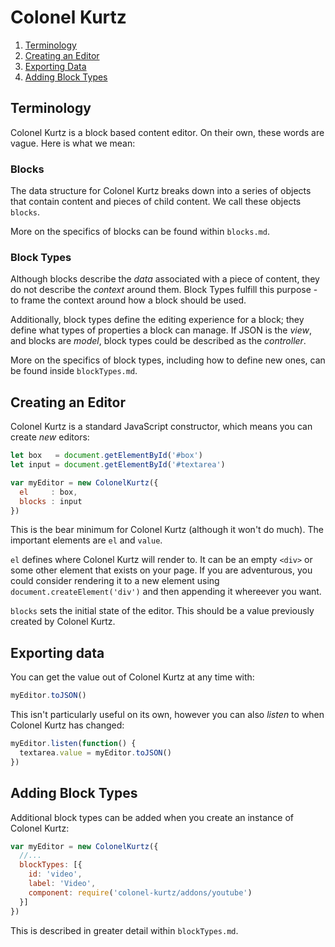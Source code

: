 # Colonel Kurtz

1. [Terminology](#terminology)
2. [Creating an Editor](#creating-an-editor)
3. [Exporting Data](#exporting-data)
4. [Adding Block Types](#adding-block-types)

## Terminology

Colonel Kurtz is a block based content editor. On their own, these
words are vague. Here is what we mean:

### Blocks

The data structure for Colonel Kurtz breaks down into a series of
objects that contain content and pieces of child content. We call
these objects `blocks`.

More on the specifics of blocks can be found within `blocks.md`.

### Block Types

Although blocks describe the _data_ associated with a piece of
content, they do not describe the _context_ around them. Block Types
fulfill this purpose - to frame the context around how a block should
be used.

Additionally, block types define the editing experience for a block;
they define what types of properties a block can manage. If JSON is
the _view_, and blocks are _model_, block types could be described as
the _controller_.

More on the specifics of block types, including how to define new
ones, can be found inside `blockTypes.md`.

## Creating an Editor

Colonel Kurtz is a standard JavaScript constructor, which means you
can create _new_ editors:

```javascript
let box   = document.getElementById('#box')
let input = document.getElementById('#textarea')

var myEditor = new ColonelKurtz({
  el     : box,
  blocks : input
})
```

This is the bear minimum for Colonel Kurtz (although it won't do
much). The important elements are `el` and `value`.

`el` defines where Colonel Kurtz will render to. It can be an empty
`<div>` or some other element that exists on your page. If you are
adventurous, you could consider rendering it to a new element
using `document.createElement('div')` and then appending it whereever
you want.

`blocks` sets the initial state of the editor. This should be a value
previously created by Colonel Kurtz.

## Exporting data

You can get the value out of Colonel Kurtz at any time with:

```javascript
myEditor.toJSON()
```

This isn't particularly useful on its own, however you can also
_listen_ to when Colonel Kurtz has changed:

```javascript
myEditor.listen(function() {
  textarea.value = myEditor.toJSON()
})
```

## Adding Block Types

Additional block types can be added when you create an instance of
Colonel Kurtz:

```javascript
var myEditor = new ColonelKurtz({
  //...
  blockTypes: [{
    id: 'video',
    label: 'Video',
    component: require('colonel-kurtz/addons/youtube')
  }]
})
```

This is described in greater detail within `blockTypes.md`.
